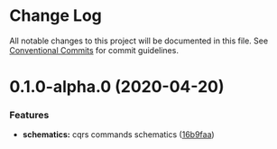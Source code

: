 # Change Log

All notable changes to this project will be documented in this file.
See [Conventional Commits](https://conventionalcommits.org) for commit guidelines.

# 0.1.0-alpha.0 (2020-04-20)


### Features

* **schematics:** cqrs commands schematics ([16b9faa](https://github.com/Sikora00/packages/commit/16b9faabb768a304b1ae498f5948c96557fb9ab1))
